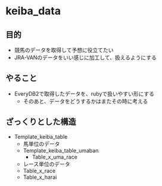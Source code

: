 # keiba_data
## 目的
- 競馬のデータを取得して予想に役立てたい
- JRA-VANのデータをいい感じに加工して、扱えるようにする

## やること
- EveryDB2で取得したデータを、rubyで扱いやすい形にする
    - そのあと、データをどうするかはまたその時に考える


## ざっくりとした構造
- Template_keiba_table
    - 馬単位のデータ
    - Template_keiba_table_umaban
        - Table_x_uma_race
    - レース単位のデータ
    - Table_x_race
    - Table_x_harai